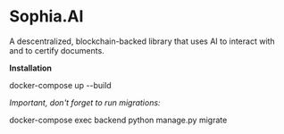 # Sophia.AI
A descentralized, blockchain-backed library that uses AI to interact with and to certify documents.


**Installation**

docker-compose up --build

*Important, don't forget to run migrations:*

docker-compose exec backend python manage.py migrate
 
